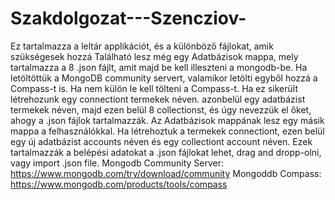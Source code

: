 # Szakdolgozat---Szencziov-
Ez tartalmazza a leltár applikációt, és a különböző fájlokat, amik szükségesek hozzá
Található lesz még egy Adatbázisok mappa, mely tartalmazza a 8 .json fájlt, amit majd be kell illeszteni a mongodb-be. Ha letöltöttük a MongoDB community servert, valamikor letölti egyből hozzá a Compass-t is. Ha nem külön le kell tölteni a Compass-t. Ha ez sikerült létrehozunk egy connectiont termekek néven. azonbelül egy adatbázist termekek néven, majd ezen belül 8 collectionst, és úgy nevezzük el őket, ahogy a .json fájlok tartalmazzák.
Az Adatbázisok mappának lesz egy másik mappa a felhasználókkal. Ha létrehoztuk a termekek connectiont, ezen belül egy új adatbázist accounts néven és egy collectiont account néven. Ezek tartalmazzák a belépési adatokat
a .json fájlokat lehet, drag and dropp-olni, vagy import .json file.
Mongodb Community Server: https://www.mongodb.com/try/download/community
Mongoddb Compass: https://www.mongodb.com/products/tools/compass
